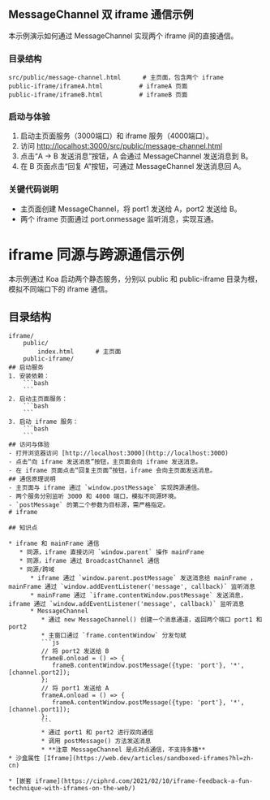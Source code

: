 ## MessageChannel 双 iframe 通信示例

本示例演示如何通过 MessageChannel 实现两个 iframe 间的直接通信。

### 目录结构
```
src/public/message-channel.html      # 主页面，包含两个 iframe
public-iframe/iframeA.html          # iframeA 页面
public-iframe/iframeB.html          # iframeB 页面
```

### 启动与体验
1. 启动主页面服务（3000端口）和 iframe 服务（4000端口）。
2. 访问 [http://localhost:3000/src/public/message-channel.html](http://localhost:3000/src/public/message-channel.html)
3. 点击“A -> B 发送消息”按钮，A 会通过 MessageChannel 发送消息到 B。
4. 在 B 页面点击“回复 A”按钮，可通过 MessageChannel 发送消息回 A。

### 关键代码说明
- 主页面创建 MessageChannel，将 port1 发送给 A，port2 发送给 B。
- 两个 iframe 页面通过 port.onmessage 监听消息，实现互通。
# iframe 同源与跨源通信示例

本示例通过 Koa 启动两个静态服务，分别以 public 和 public-iframe 目录为根，模拟不同端口下的 iframe 通信。
## 目录结构
```
iframe/
	public/
		index.html      # 主页面
	public-iframe/
## 启动服务
1. 安装依赖：
	```bash
	```
2. 启动主页面服务：
	```bash
	```
3. 启动 iframe 服务：
	```bash
	```
## 访问与体验
- 打开浏览器访问 [http://localhost:3000](http://localhost:3000)
- 点击“向 iframe 发送消息”按钮，主页面会向 iframe 发送消息。
- 在 iframe 页面点击“回复主页面”按钮，iframe 会向主页面发送消息。
## 通信原理说明
- 主页面与 iframe 通过 `window.postMessage` 实现跨源通信。
- 两个服务分别监听 3000 和 4000 端口，模拟不同源环境。
- `postMessage` 的第二个参数为目标源，需严格指定。
# iframe

## 知识点

* iframe 和 mainFrame 通信
   * 同源，iframe 直接访问 `window.parent` 操作 mainFrame
   * 同源，iframe 通过 BroadcastChannel 通信
   * 同源/跨域
      * iframe 通过 `window.parent.postMessage` 发送消息给 mainFrame ，mainFrame 通过 `window.addEventListener('message', callback)` 监听消息
      * mainFrame 通过 `iframe.contentWindow.postMessage` 发送消息，iframe 通过 `window.addEventListener('message', callback)` 监听消息
      * MessageChannel
         * 通过 new MessageChannel() 创建一个消息通道，返回两个端口 port1 和 port2
         * 主窗口通过 `frame.contentWindow` 分发句斌
         ```js
         // 将 port2 发送给 B
         frameB.onload = () => {
            frameB.contentWindow.postMessage({type: 'port'}, '*', [channel.port2]);
         };
         // 将 port1 发送给 A
         frameA.onload = () => {
            frameA.contentWindow.postMessage({type: 'port'}, '*', [channel.port1]);
         };
         ```
         * 通过 port1 和 port2 进行双向通信
         * 调用 postMessage() 方法发送消息
         * **注意 MessageChannel 是点对点通信，不支持多播**
* 沙盒属性 [Iframe](https://web.dev/articles/sandboxed-iframes?hl=zh-cn)

* [嵌套 iframe](https://ciphrd.com/2021/02/10/iframe-feedback-a-fun-technique-with-iframes-on-the-web/)